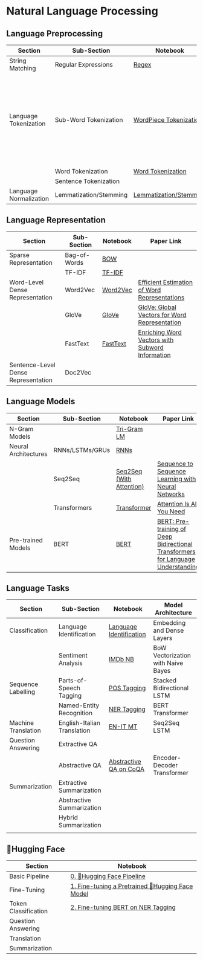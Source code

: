 # Natural Language Processing

## Language Preprocessing
|  Section | Sub-Section | Notebook | Paper Link |
|--|--|--|--|
| String Matching | Regular Expressions | [Regex](https://github.com/Michael-M-Mike/NLP/blob/main/Language%20Preprocessing/Regular_Expressions.ipynb) |  |
| Language Tokenization | Sub-Word Tokenization | [WordPiece Tokenization](https://github.com/Michael-M-Mike/NLP/blob/main/Language%20Representation/WordPiece_Tokenization.ipynb) |[Google's Neural Machine Translation System: Bridging the Gap between Human and Machine Translation](https://arxiv.org/abs/1609.08144) |
| | Word Tokenization | [Word Tokenization](https://github.com/Michael-M-Mike/NLP/blob/main/Language%20Preprocessing/Word_Tokenization.ipynb) |  |
| | Sentence Tokenization | |  |
| Language Normalization | Lemmatization/Stemming | [Lemmatization/Stemming](https://github.com/Michael-M-Mike/NLP/blob/main/Language%20Preprocessing/Language_Normalization.ipynb) |

## Language Representation
|  Section | Sub-Section | Notebook | Paper Link |
|--|--|--|--|
| Sparse Representation | Bag-of-Words | [BOW](https://github.com/Michael-M-Mike/NLP/blob/main/Language%20Representation/Bag_of_Words_Document_Representation.ipynb) | |
| | TF-IDF | [TF-IDF](https://github.com/Michael-M-Mike/NLP/blob/main/Language%20Representation/TF_IDF_Document_Representation.ipynb) | |
| Word-Level Dense Representation | Word2Vec | [Word2Vec](https://github.com/Michael-M-Mike/NLP/blob/main/Language%20Representation/Word2Vec_Word_Embeddings.ipynb) | [Efficient Estimation of Word Representations](https://arxiv.org/abs/1301.3781) |
| | GloVe | [GloVe](https://github.com/Michael-M-Mike/NLP/blob/main/Language%20Representation/GloVe_Word_Embeddings.ipynb) | [GloVe: Global Vectors for Word Representation](https://nlp.stanford.edu/pubs/glove.pdf) |
| | FastText | [FastText](https://github.com/Michael-M-Mike/NLP/blob/main/Language%20Representation/FastText_Word_Embeddings.ipynb) | [Enriching Word Vectors with Subword Information](https://arxiv.org/abs/1607.04606) |
| Sentence-Level Dense Representation| Doc2Vec | | |

## Language Models
|  Section | Sub-Section | Notebook | Paper Link |
|--|--|--|--|
| N-Gram Models | | [Tri-Gram LM](https://github.com/Michael-M-Mike/NLP/blob/main/Language%20Models/NGrams.ipynb) | |
| Neural Architectures | RNNs/LSTMs/GRUs | [RNNs](https://github.com/Michael-M-Mike/NLP/blob/main/Language%20Models/RNNs.ipynb) | |
| | Seq2Seq | [Seq2Seq (With Attention)](https://github.com/Michael-M-Mike/NLP/blob/main/Language%20Models/Seq2Seq_With_Attention.ipynb) | [Sequence to Sequence Learning with Neural Networks](https://arxiv.org/abs/1409.3215) |
| | Transformers | [Transformer](https://github.com/Michael-M-Mike/NLP/blob/main/Language%20Models/Transformer.ipynb) | [Attention Is All You Need](https://arxiv.org/abs/1706.03762) |
| Pre-trained Models | BERT | [BERT](https://github.com/Michael-M-Mike/NLP/blob/main/Language%20Models/BERT.ipynb) | [BERT: Pre-training of Deep Bidirectional Transformers for Language Understanding](https://arxiv.org/abs/1810.04805) |

## Language Tasks
|  Section | Sub-Section | Notebook | Model Architecture |
|--|--|--|--|
| Classification | Language Identification | [Language Identification](https://github.com/Michael-M-Mike/NLP/blob/main/Language%20Tasks/Language_Identification.ipynb) | Embedding and Dense Layers |
| | Sentiment Analysis | [IMDb NB](https://github.com/Michael-M-Mike/NLP/blob/main/Language%20Tasks/Sentiment_Analysis.ipynb) | BoW Vectorization with Naive Bayes |
| Sequence Labelling | Parts-of-Speech Tagging | [POS Tagging](https://github.com/Michael-M-Mike/NLP/blob/main/Language%20Tasks/POS_Tagging.ipynb) | Stacked Bidirectional LSTM |
| | Named-Entity Recognition | [NER Tagging](https://github.com/Michael-M-Mike/NLP/blob/main/%F0%9F%A4%97Hugging%20Face/2.%20Fine-Tuning%20BERT%20on%20NER%20Tagging.ipynb) | BERT Transformer |
| Machine Translation | English-Italian Translation | [EN-IT MT](https://github.com/Michael-M-Mike/NLP/blob/main/Language%20Tasks/EN_IT_Machine_Translation.ipynb) | Seq2Seq LSTM |
| Question Answering | Extractive QA | | |
| | Abstractive QA | [Abstractive QA on CoQA](https://github.com/Michael-M-Mike/NLP/blob/main/Language%20Tasks/Seq2Seq_Abstractive_Question_Answering_(QA)_on_CoQA.ipynb) | Encoder-Decoder Transformer |
| Summarization | Extractive Summarization | | |
| | Abstractive Summarization | | |
| | Hybrid Summarization | | |
| |  | | |

## 🤗Hugging Face
|  Section | Notebook |
|--|--|
| Basic Pipeline | [0. 🤗Hugging Face Pipeline](https://github.com/Michael-M-Mike/NLP/blob/main/%F0%9F%A4%97Hugging%20Face/0.%20%F0%9F%A4%97Hugging%20Face%20Pipeline.ipynb) |
| Fine-Tuning | [1. Fine-tuning a Pretrained 🤗Hugging Face Model](https://github.com/Michael-M-Mike/NLP/blob/main/%F0%9F%A4%97Hugging%20Face/1.%20Fine-tuning%20a%20Pretrained%20%F0%9F%A4%97Hugging%20Face%20Model.ipynb) |
| Token Classification | [2. Fine-tuning BERT on NER Tagging](https://github.com/Michael-M-Mike/NLP/blob/main/%F0%9F%A4%97Hugging%20Face/2.%20Fine-Tuning%20BERT%20on%20NER%20Tagging.ipynb) |
| Question Answering | | | |
| Translation | |
| Summarization | |


